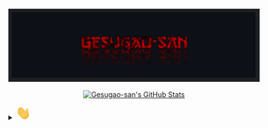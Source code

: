 
<p align="center">
  <a href="https://github.com/Gesugao-san/">
    <img src="./static/_general/header.png" width="1491px">
  </a>
</p>

<p align="center">
  <a href="https://github.com/Gesugao-san/Gesugao-san">
    <img src="https://github-readme-stats.vercel.app/api?username=Gesugao-san&show_icons=true&line_height=27&count_private=true&title_color=ffffff&text_color=c9cacc&icon_color=2bbc8a&bg_color=0d1117" alt="Gesugao-san's GitHub Stats" />
  </a>
</p>

<div>
  <details>
    <summary><a href=""><img src="./static/_general/wave.gif" width="30px"></a></summary>
    <ul>
      <li><label><br></label>
      <label><img align="center" src="./static/rus/hello-there_rus.gif" alt="Hello there (rus)"></label>
      <li><label><br></label>
      <label><img align="center" src="./static/eng/hello-there_eng.gif" alt="Hello there (eng)"></label>
      <li><label><br></label>
    </ul>
  </details>
</div>


<!--
**Gesugao-san/Gesugao-san** is a ✨ _special_ ✨ repository because its `README.md` (this file) appears on your GitHub profile.

Here are some ideas to get you started:

- 🔭 I’m currently working on ...
- 🌱 I’m currently learning ...
- 👯 I’m looking to collaborate on ...
- 🤔 I’m looking for help with ...
- 💬 Ask me about ...
- 📫 How to reach me: ...
- 😄 Pronouns: ...
- ⚡ Fun fact: ...
-->
